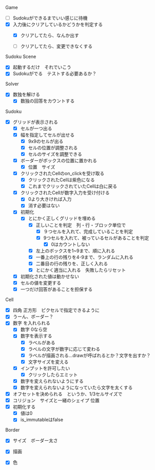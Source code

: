 Game
  - [ ] Sudokuができるまでいい感じに待機
  - [x] 入力後にクリアしているかどうかを判定する
    - [x] クリアしてたら、なんか出す
    - [ ] クリアしてたら、変更できなくする


Sudoku Scene
- [x] 起動するだけ　それでいこう
- [x] Sudokuがでる　テストする必要あるか？

Solver
- [x] 数独を解ける
  - [x] 数独の回答をカウントする

Sudoku
- [x] グリッドが表示される
  - [x] セルが一つ出る
  - [x] 幅を指定してセルが出せる
    - [x] 9x9のセルが出る
    - [x] セルの位置が調整される
    - [x] セルのサイズを調整できる
  - [x] ボーダーがボックスの位置に置かれる
    - [x] 位置　サイズ
  - [x] クリックされたCellのon_clickを受け取る
    -[x] クリックされたCellは紫色になる
    -[x] これまでクリックされていたCellは白に戻る
  -[x] クリックされたCellが数字入力を受け付ける
    -[x] 0より大きければ入力
    -[x] 消す必要はない
  -[x] 初期化
    -[x] とにかく正しくグリッドを埋める
      -[x] 正しいことを判定　列・行・ブロック単位で
        - [x] ９つセルを入れて、完成していることを判定
        - [x] 9つセルを入れて、被っているセルがあることを判定
          - [x] 0はカウントしない
      -[x] 左上のボックスを1~9まで、順に入れる
      -[x] 一番上の行の残りを4-9まで、ランダムに入れる
      -[x] 二番目の行の残りを、正しく入れる
      -[x] とにかく適当に入れる　失敗したらリセット
  - [x] 初期化された値は動かせない
  - [x] セルの値を変更する
  - [x] 一つだけ回答があることを担保する  

Cell
- [x] 四角 正方形　ピクセルで指定できるように
- [x] うーん、ボーダー？
- [x] 数字  を入れられる
  - [x] 数字 0なら空
  - [x] 数字を表示する
    - [x] ラベルがある
    - [x] ラベルの文字が数字に応じて変わる
    - [x] ラベルが描画される…drawが呼ばれるとか？文字を出すか？
    - [x] 文字サイズを変える
  - [x] インプットを許可したい  
    - [x] クリックしたらエミット
  - [x] 数字を変えられないようにする
  - [x] 数字を変えられないようになっていたら文字を太くする

- [x] オフセットを決められる　というか、1/3セルサイズで
- [x] コリジョン　サイズと一緒のシェイプ 位置
- [x] 初期化する
  - [x] 値は0
  - [x] is_immutableはfalse

Border
- [x] サイズ　ボーダー太さ
- [x] 描画
- [x] 色

